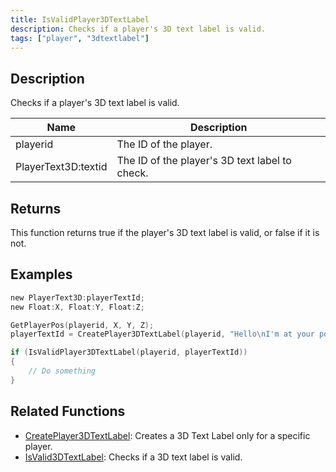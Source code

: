 ```yaml
---
title: IsValidPlayer3DTextLabel
description: Checks if a player's 3D text label is valid.
tags: ["player", "3dtextlabel"]
---
```


<VersionWarn version='omp v1.1.0.2612' />

## Description

Checks if a player's 3D text label is valid.

| Name        | Description           |
| ----------- | --------------------- |
| playerid | The ID of the player.  |
| PlayerText3D:textid | The ID of the player's 3D text label to check.  |

## Returns

This function returns true if the player's 3D text label is valid, or false if it is not.

## Examples

```c
new PlayerText3D:playerTextId;
new Float:X, Float:Y, Float:Z;

GetPlayerPos(playerid, X, Y, Z);
playerTextId = CreatePlayer3DTextLabel(playerid, "Hello\nI'm at your position", 0x008080FF, X, Y, Z, 40.0);

if (IsValidPlayer3DTextLabel(playerid, playerTextId))
{
    // Do something
}
```

## Related Functions

- [CreatePlayer3DTextLabel](CreatePlayer3DTextLabel): Creates a 3D Text Label only for a specific player.
- [IsValid3DTextLabel](IsValid3DTextLabel): Checks if a 3D text label is valid.
